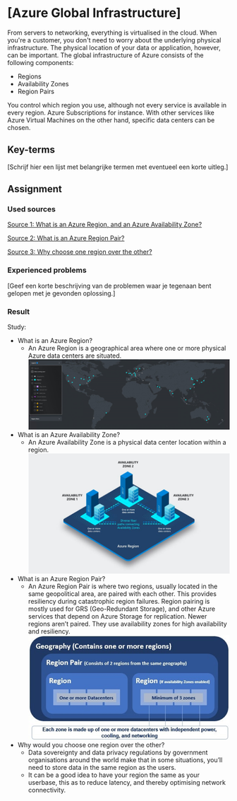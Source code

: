 # [Azure Global Infrastructure]
From servers to networking, everything is virtualised in the cloud. When you're a customer, you don't need to worry about the underlying physical infrastructure. The physical location of your data or application, however, can be important. The global infrastructure of Azure consists of the following components:

- Regions
- Availability Zones
- Region Pairs

You control which region you use, although not every service is available in every region. Azure Subscriptions for instance. With other services like Azure Virtual Machines on the other hand, specific data centers can be chosen. 

## Key-terms
[Schrijf hier een lijst met belangrijke termen met eventueel een korte uitleg.]

## Assignment
### Used sources
[Source 1: What is an Azure Region, and an Azure Availability Zone?](https://www.mongodb.com/cloud-providers/azure-regions#:~:text=An%20Azure%20region%20is%20a,other%20cloud%20providers%20to%20date.)

[Source 2: What is an Azure Region Pair?](https://learn.microsoft.com/en-us/azure/cloud-adoption-framework/ready/azure-setup-guide/regions)

[Source 3: Why choose one region over the other?](https://learn.microsoft.com/en-us/azure/cloud-adoption-framework/ready/azure-setup-guide/regions)

### Experienced problems
[Geef een korte beschrijving van de problemen waar je tegenaan bent gelopen met je gevonden oplossing.]

### Result
Study:
-	What is an Azure Region?
    -	An Azure Region is a geographical area where one or more physical Azure data centers are situated. 
    ![Example_1](image.png)
-	What is an Azure Availability Zone?
    -	An Azure Availability Zone is a physical data center location within a region.
    ![Example_2](image-1.png)
-  	What is an Azure Region Pair?
    -	An Azure Region Pair is where two regions, usually located in the same geopolitical area, are paired with each other. This provides resiliency during catastrophic region failures. Region pairing is mostly used for GRS (Geo-Redundant Storage), and other Azure services that depend on Azure Storage for replication. 
Newer regions aren’t paired. They use availability zones for high availability and resiliency.
    ![Example_3](image-2.png)
-	Why would you choose one region over the other?
    -	Data sovereignty and data privacy regulations by government organisations around the world make that in some situations, you’ll need to store data in the same region as the users. 
    -   It can be a good idea to have your region the same as your userbase, this as to reduce latency, and thereby optimising network connectivity.

